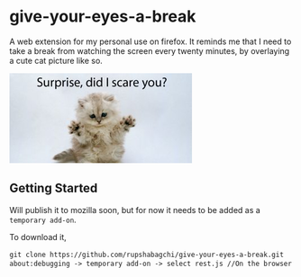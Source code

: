 # give-your-eyes-a-break
A web extension for my personal use on firefox. It reminds me that I need to take a break from watching the screen every twenty minutes, by overlaying a cute cat picture like so.


![alt text](https://github.com/rupshabagchi/give-your-eyes-a-break/blob/master/cat_cute.jpg "Cute cat")


## Getting Started

Will publish it to mozilla soon, but for now it needs to be added as a `temporary add-on`.

To download it,

```
git clone https://github.com/rupshabagchi/give-your-eyes-a-break.git
about:debugging -> temporary add-on -> select rest.js //On the browser
```
